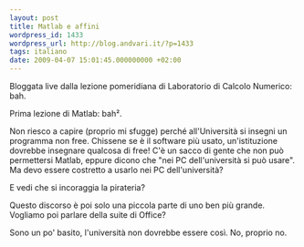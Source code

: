 ```yaml
---
layout: post
title: Matlab e affini
wordpress_id: 1433
wordpress_url: http://blog.andvari.it/?p=1433
tags: italiano
date: 2009-04-07 15:01:45.000000000 +02:00
---
```

Bloggata live dalla lezione pomeridiana di Laboratorio di Calcolo Numerico: bah.

Prima lezione di Matlab: bah².

Non riesco a capire (proprio mi sfugge) perché all'Università si insegni un programma non free. Chissene se è il software più usato, un'istituzione dovrebbe insegnare qualcosa di free! C'è un sacco di gente che non può permettersi Matlab, eppure dicono che "nei PC dell'università si può usare". Ma devo essere costretto a usarlo nei PC dell'università?

E vedi che si incoraggia la pirateria?

Questo discorso è poi solo una piccola parte di uno ben più grande. Vogliamo poi parlare della suite di Office?

Sono un po' basito, l'università non dovrebbe essere così. No, proprio no.
